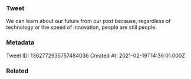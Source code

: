 ### Tweet
We can learn about our future from our past because, regardless of technology or the speed of innovation, people are still people.

### Metadata
Tweet ID: 1362772935757484036
Created At: 2021-02-19T14:36:01.000Z

### Related

